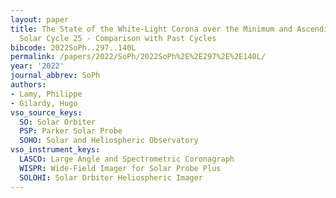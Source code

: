 ```yaml
---
layout: paper
title: The State of the White-Light Corona over the Minimum and Ascending Phases of
  Solar Cycle 25 - Comparison with Past Cycles
bibcode: 2022SoPh..297..140L
permalink: /papers/2022/SoPh/2022SoPh%2E%2E297%2E%2E140L/
year: '2022'
journal_abbrev: SoPh
authors:
- Lamy, Philippe
- Gilardy, Hugo
vso_source_keys:
  SO: Solar Orbiter
  PSP: Parker Solar Probe
  SOHO: Solar and Heliospheric Observatory
vso_instrument_keys:
  LASCO: Large Angle and Spectrometric Coronagraph
  WISPR: Wide-Field Imager for Solar Probe Plus
  SOLOHI: Solar Orbiter Heliospheric Imager
---
```

